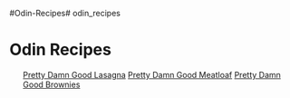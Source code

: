 #Odin-Recipes# odin_recipes
<!DOCTYPE html>
<!DOCTYPE html>
<html lang="en">
<head>
    <meta charset="UTF-8">
    <meta http-equiv="X-UA-Compatible" content="IE=edge">
    <meta name="viewport" content="width=>, initial-scale=1.0">
    <title>My Favorite Recipes</title>
</head>
<body>
    <h1>Odin Recipes</h1>
        <ul>
            <a href="./recipes/lasagna.html">Pretty Damn Good Lasagna</a>
        <a href="./recipes/meatloaf.html">Pretty Damn Good Meatloaf</a>
        <a href="./recipes/brownies.html">Pretty Damn Good Brownies</a>
        </ul>
    </body>
</html>
